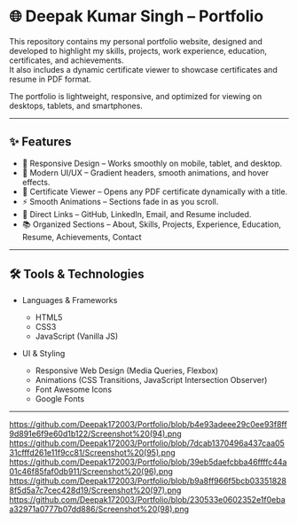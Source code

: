 # 🌐 Deepak Kumar Singh – Portfolio  

This repository contains my personal portfolio website, designed and developed to highlight my skills, projects, work experience, education, certificates, and achievements.  
It also includes a dynamic certificate viewer to showcase certificates and resume in PDF format.  

The portfolio is lightweight, responsive, and optimized for viewing on desktops, tablets, and smartphones.  

---

## ✨ Features  

- 📱 Responsive Design – Works smoothly on mobile, tablet, and desktop.  
- 🎨 Modern UI/UX – Gradient headers, smooth animations, and hover effects.  
- 📑 Certificate Viewer – Opens any PDF certificate dynamically with a title.  
- ⚡ Smooth Animations – Sections fade in as you scroll.  
- 🔗 Direct Links – GitHub, LinkedIn, Email, and Resume included.  
- 📚 Organized Sections – About, Skills, Projects, Experience, Education, Resume, Achievements, Contact  

---

## 🛠️ Tools & Technologies  

- Languages & Frameworks  
  - HTML5  
  - CSS3  
  - JavaScript (Vanilla JS)  

- UI & Styling  
  - Responsive Web Design (Media Queries, Flexbox)  
  - Animations (CSS Transitions, JavaScript Intersection Observer)  
  - Font Awesome Icons  
  - Google Fonts  

---

https://github.com/Deepak172003/Portfolio/blob/b4e93adeee29c0ee93f8ff9d891e6f9e60d1b122/Screenshot%20(94).png
https://github.com/Deepak172003/Portfolio/blob/7dcab1370496a437caa0531cfffd261e11f9cc81/Screenshot%20(95).png
https://github.com/Deepak172003/Portfolio/blob/39eb5daefcbba46ffffc44a01c46f85faf0db911/Screenshot%20(96).png
https://github.com/Deepak172003/Portfolio/blob/b9a8ff966f5bcb033518288f5d5a7c7cec428d19/Screenshot%20(97).png
https://github.com/Deepak172003/Portfolio/blob/230533e0602352e1f0ebaa32971a0777b07dd886/Screenshot%20(98).png

